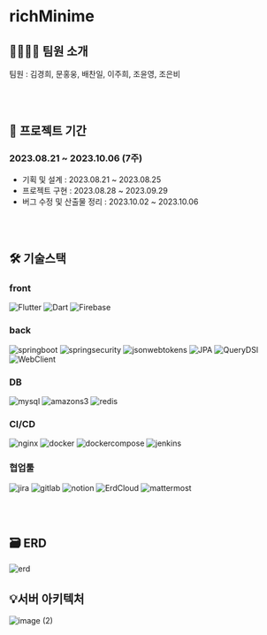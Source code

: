 # richMinime

## 👩‍💻👨‍💻 팀원 소개

팀원 : 김경희, 문홍웅, 배찬일, 이주희, 조윤영, 조은비

<br>
<br>

## 📅 프로젝트 기간

### 2023.08.21 ~ 2023.10.06 (7주)

- 기획 및 설계 : 2023.08.21 ~ 2023.08.25
- 프로젝트 구현 : 2023.08.28 ~ 2023.09.29
- 버그 수정 및 산출물 정리 : 2023.10.02 ~ 2023.10.06

<br>


<br>


## 🛠️ 기술스택

### front

![Flutter](https://img.shields.io/badge/flutter-skyblue?style=for-the-badge&logo=flutter) ![Dart](https://img.shields.io/badge/dart-blue?style=for-the-badge&logo=dart) ![Firebase](https://img.shields.io/badge/firebase-yellow?style=for-the-badge&logo=firebase)

### back

![springboot](https://img.shields.io/badge/springboot-6DB33F.svg?&style=for-the-badge&logo=springboot&logoColor=white) ![springsecurity](https://img.shields.io/badge/springsecurity-6DB33F.svg?&style=for-the-badge&logo=springsecurity&logoColor=white) ![jsonwebtokens](https://img.shields.io/badge/jsonwebtokens-000000.svg?&style=for-the-badge&logo=jsonwebtokens&logoColor=white) ![JPA](https://img.shields.io/badge/JPA-6DB33F.svg?&style=for-the-badge&logo=JPA&logoColor=white) ![QueryDSl](https://img.shields.io/badge/QueryDSl-0099E5.svg?&style=for-the-badge&logo=QueryDSl&logoColor=white) ![WebClient](https://img.shields.io/badge/webclient-444444?style=for-the-badge&logo=webclient)

### DB

![mysql](https://img.shields.io/badge/mariadb-B45F04.svg?&style=for-the-badge&logo=mariadb&logoColor=white) ![amazons3](https://img.shields.io/badge/amazons3-569A31.svg?&style=for-the-badge&logo=amazons3&logoColor=white) ![redis](https://img.shields.io/badge/redis-DC382D.svg?&style=for-the-badge&logo=redis&logoColor=white)

### CI/CD

![nginx](https://img.shields.io/badge/nginx-009639.svg?&style=for-the-badge&logo=nginx&logoColor=white) ![docker](https://img.shields.io/badge/docker-2496ED.svg?&style=for-the-badge&logo=docker&logoColor=white) ![dockercompose](https://img.shields.io/badge/dockercompose-2496ED.svg?&style=for-the-badge&logo=dockercompose&logoColor=white) ![jenkins](https://img.shields.io/badge/jenkins-D24939.svg?&style=for-the-badge&logo=jenkins&logoColor=white)


### 협업툴

![jira](https://img.shields.io/badge/jira-0052CC.svg?&style=for-the-badge&logo=jira&logoColor=white) ![gitlab](https://img.shields.io/badge/gitlab-FC6D26.svg?&style=for-the-badge&logo=gitlab&logoColor=white) ![notion](https://img.shields.io/badge/notion-000000.svg?&style=for-the-badge&logo=notion&logoColor=white) ![ErdCloud](https://img.shields.io/badge/erd_cloud-4A154B.svg?&style=for-the-badge&logo=erdcloud&logoColor=white) ![mattermost](https://img.shields.io/badge/mattermost-0058CC.svg?&style=for-the-badge&logo=mattermost&logoColor=white)

<br>
<br>

## 🗃️ ERD
![erd](https://github.com/ejoohee/richminime/assets/122416957/a520c96a-7a76-46c4-b698-2e4c11087495)
<br>

## 💡서버 아키텍처
![image (2)](https://github.com/ejoohee/richminime/assets/122416957/644589dc-9814-484e-bb94-59e07f19a26a)


<br>
